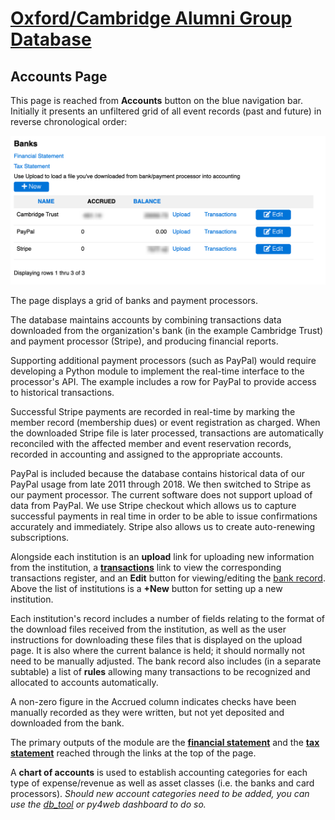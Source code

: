 # [Oxford/Cambridge Alumni Group Database](index.md)

## Accounts Page

This page is reached from **Accounts** button on the blue navigation bar. Initially it presents an unfiltered grid of all event records (past and future) in reverse chronological order:

![accounts page](images/accounts.png)

The page displays a grid of banks and payment processors.

The database maintains accounts by combining transactions data downloaded from the organization's bank (in the example Cambridge Trust) and payment processor (Stripe), and producing financial reports.

Supporting additional payment processors (such as PayPal) would require developing a Python module to implement the real-time interface to the processor's API. The example includes a row for PayPal to provide access to historical transactions.

Successful Stripe payments are recorded in real-time by marking the member record (membership dues) or event registration as charged. When the downloaded Stripe file is later processed, transactions are automatically reconciled with the affected member and event reservation records, recorded in accounting and assigned to the appropriate accounts.

PayPal is included because the database contains historical data of our PayPal usage from late 2011 through 2018. We then switched to Stripe as our payment processor. The current software does not support upload of data from PayPal. We use Stripe checkout which allows us to capture successful payments in real time in order to be able to issue confirmations accurately and immediately. Stripe also allows us to create auto-renewing subscriptions.

Alongside each institution is an **upload** link for uploading new information from the institution, a [**transactions**](account_transactions.md) link to view the corresponding transactions register, and an **Edit** button for viewing/editing the [bank record](bank_record.md). Above the list of institutions is a **+New** button for setting up a new institution.

Each institution's record includes a number of fields relating to the format of the download files received from the institution, as well as the user instructions for downloading these files that is displayed on the upload page. It is also where the current balance is held; it should normally not need to be manually adjusted. The bank record also includes (in a separate subtable) a list of **rules** allowing many transactions to be recognized and allocated to accounts automatically.

A non-zero figure in the Accrued column indicates checks have been manually recorded as they were written, but not yet deposited and downloaded from the bank.

The primary outputs of the module are the [**financial statement**](financial_statement.md) and the [**tax statement**](tax_statement.md) reached through the links at the top of the page.

A **chart of accounts** is used to establish accounting categories for each type of expense/revenue as well as asset classes (i.e. the banks and card processors). *Should new account categories need to be added, you can use the [db_tool](db_tool.md) or py4web dashboard to do so.*
